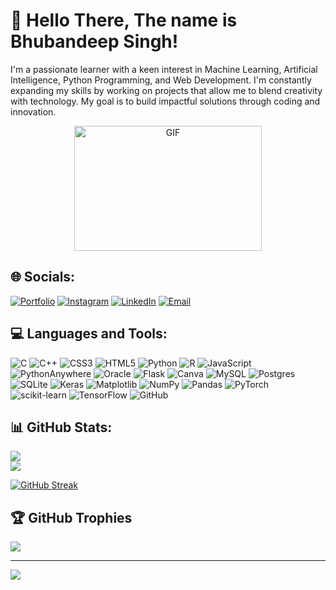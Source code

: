 # 👋 Hello There, The name is Bhubandeep Singh!

I'm a passionate learner with a keen interest in Machine Learning, Artificial Intelligence, Python Programming, and Web Development. I'm constantly expanding my skills by working on projects that allow me to blend creativity with technology. My goal is to build impactful solutions through coding and innovation.
<p align="center">
  <img src="https://media4.giphy.com/media/v1.Y2lkPTc5MGI3NjExOWZ1MWY0cTNhMm92anNtZWw3dnQ1azBpYXY3dWNqbnR1YmVmb3JhbCZlcD12MV9pbnRlcm5hbF9naWZfYnlfaWQmY3Q9Zw/ixmzSYVKYrHgc/giphy.gif" alt="GIF" width="300" height="200">
</p>


## 🌐 Socials:
[![Portfolio](https://img.shields.io/badge/-Portfolio-000000?style=for-the-badge&logo=google-chrome&logoColor=white)](https://my-portfolio-98lq.onrender.com/) 
[![Instagram](https://img.shields.io/badge/-Instagram-E4405F?style=for-the-badge&logo=instagram&logoColor=white)](https://www.instagram.com/bhuvnn_09/)
[![LinkedIn](https://img.shields.io/badge/-LinkedIn-0A66C2?style=for-the-badge&logo=linkedin&logoColor=white)](https://www.linkedin.com/in/bhubandeep-singh-o07)
[![Email](https://img.shields.io/badge/-Email-D14836?style=for-the-badge&logo=gmail&logoColor=white)](mailto:bhuvnnn@gmail.com)




## 💻 Languages and Tools:
![C](https://img.shields.io/badge/c-%2300599C.svg?style=for-the-badge&logo=c&logoColor=white) ![C++](https://img.shields.io/badge/c++-%2300599C.svg?style=for-the-badge&logo=c%2B%2B&logoColor=white) ![CSS3](https://img.shields.io/badge/css3-%231572B6.svg?style=for-the-badge&logo=css3&logoColor=white) ![HTML5](https://img.shields.io/badge/html5-%23E34F26.svg?style=for-the-badge&logo=html5&logoColor=white) ![Python](https://img.shields.io/badge/python-3670A0?style=for-the-badge&logo=python&logoColor=ffdd54) ![R](https://img.shields.io/badge/r-%23276DC3.svg?style=for-the-badge&logo=r&logoColor=white) ![JavaScript](https://img.shields.io/badge/javascript-%23323330.svg?style=for-the-badge&logo=javascript&logoColor=%23F7DF1E) ![PythonAnywhere](https://img.shields.io/badge/pythonanywhere-%232F9FD7.svg?style=for-the-badge&logo=pythonanywhere&logoColor=151515) ![Oracle](https://img.shields.io/badge/Oracle-F80000?style=for-the-badge&logo=oracle&logoColor=white) ![Flask](https://img.shields.io/badge/flask-%23000.svg?style=for-the-badge&logo=flask&logoColor=white) ![Canva](https://img.shields.io/badge/Canva-%2300C4CC.svg?style=for-the-badge&logo=Canva&logoColor=white) ![MySQL](https://img.shields.io/badge/mysql-4479A1.svg?style=for-the-badge&logo=mysql&logoColor=white) ![Postgres](https://img.shields.io/badge/postgres-%23316192.svg?style=for-the-badge&logo=postgresql&logoColor=white) ![SQLite](https://img.shields.io/badge/sqlite-%2307405e.svg?style=for-the-badge&logo=sqlite&logoColor=white) ![Keras](https://img.shields.io/badge/Keras-%23D00000.svg?style=for-the-badge&logo=Keras&logoColor=white) ![Matplotlib](https://img.shields.io/badge/Matplotlib-%23ffffff.svg?style=for-the-badge&logo=Matplotlib&logoColor=black) ![NumPy](https://img.shields.io/badge/numpy-%23013243.svg?style=for-the-badge&logo=numpy&logoColor=white) ![Pandas](https://img.shields.io/badge/pandas-%23150458.svg?style=for-the-badge&logo=pandas&logoColor=white) ![PyTorch](https://img.shields.io/badge/PyTorch-%23EE4C2C.svg?style=for-the-badge&logo=PyTorch&logoColor=white) ![scikit-learn](https://img.shields.io/badge/scikit--learn-%23F7931E.svg?style=for-the-badge&logo=scikit-learn&logoColor=white) ![TensorFlow](https://img.shields.io/badge/TensorFlow-%23FF6F00.svg?style=for-the-badge&logo=TensorFlow&logoColor=white) ![GitHub](https://img.shields.io/badge/github-%23121011.svg?style=for-the-badge&logo=github&logoColor=white)

## 📊 GitHub Stats:
![](https://github-readme-stats.vercel.app/api?username=bhuvnn&theme=dark&hide_border=false&include_all_commits=true&count_private=true&bg_color=000000&title_color=800080&text_color=FFFFFF)<br/>
![](https://github-readme-stats.vercel.app/api/top-langs/?username=bhuvnn&theme=dark&hide_border=false&include_all_commits=true&count_private=true&layout=compact&bg_color=000000&title_color=800080&text_color=FFFFFF)

[![GitHub Streak](https://streak-stats.demolab.com/?user=bhuvnn&background=000000&ring=800080&fire=800080&currStreakLabel=800080)](https://git.io/streak-stats)

## 🏆 GitHub Trophies
![](https://github-profile-trophy.vercel.app/?username=bhuvnn&theme=radical&no-frame=false&no-bg=false&margin-w=4)

---
[![](https://visitcount.itsvg.in/api?id=bhuvnn&icon=9&color=1)](https://visitcount.itsvg.in)

<!-- Proudly created with GPRM ( https://gprm.itsvg.in ) -->
